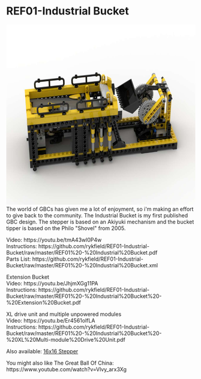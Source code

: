 # REF01-Industrial Bucket
<img width="640" height="480" src="https://raw.githubusercontent.com/rykfield/REF01-Industrial-Bucket/master/Industrial%20Bucket.jpg">

<BR>
The world of GBCs has given me a lot of enjoyment, so i'm making an effort to give back to the community.  The Industrial Bucket is my first published GBC design.  The stepper is based on an Akiyuki mechanism and the bucket tipper is based on the Philo "Shovel" from 2005.

<P>Video: https://youtu.be/tmA43wl0P4w
<BR>Instructions: https://github.com/rykfield/REF01-Industrial-Bucket/raw/master/REF01%20-%20Industrial%20Bucket.pdf
<BR>Parts List: https://github.com/rykfield/REF01-Industrial-Bucket/raw/master/REF01%20-%20Industrial%20Bucket.xml

<P>Extension Bucket
<BR>Video: https://youtu.be/JhjmXGg11PA
<BR>Instructions: https://github.com/rykfield/REF01-Industrial-Bucket/raw/master/REF01%20-%20Industrial%20Bucket%20-%20Extension%20Bucket.pdf

<P>XL drive unit and multiple unpowered modules
<BR>Video: https://youtu.be/Er4561olfLA
<BR>Instructions: https://github.com/rykfield/REF01-Industrial-Bucket/raw/master/REF01%20-%20Industrial%20Bucket%20-%20XL%20Multi-module%20Drive%20Unit.pdf

<P>Also available: <a href="https://github.com/rykfield/REF03-16x16-Stepper">16x16 Stepper</a><BR>

<P>You might also like The Great Ball Of China: https://www.youtube.com/watch?v=Vlvy_arx3Xg